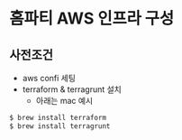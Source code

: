 # 홈파티 AWS 인프라 구성

## 사전조건
* aws confi 세팅
* terraform & terragrunt 설치
  * 아래는 mac 예시
```bash
$ brew install terraform
$ brew install terragrunt
```